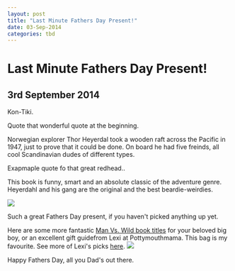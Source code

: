 ```yaml
---
layout: post
title: "Last Minute Fathers Day Present!"
date: 03-Sep-2014
categories: tbd
---
```


# Last Minute Fathers Day Present!

## 3rd September 2014

Kon-Tiki.

Quote that wonderful quote at the beginning.

Norwegian explorer Thor Heyerdal took a wooden raft across the Pacific in 1947,   just to prove that it could be done. On board he had five freinds,   all cool Scandinavian dudes of different types.

 

Exapmaple quote fo that great redhead..

This book is funny, smart and an absolute classic of the adventure genre. Heyerdahl and his gang are the original and the best beardie-weirdies.

<img class="photo-horiz" src="http://theoceanvoyager.com/wp-content/uploads/2013/04/Thor+Heyerdahl+i+Kon-Tiki+1950.jpg" />

Such a great Fathers Day present, if you haven't picked anything up yet.

Here are some more fantastic <a href="http://mogantosh.com/bookshelf-man-versus-wild/">Man Vs. Wild book titles</a> for your beloved big boy, or an excellent gift guidefrom Lexi at Pottymouthmama. This bag is my favourite. See more of Lexi's picks <a href="http://pottymouthmama.blogspot.com.au/2014/09/fathers-day-gift-ideas.html">here</a>. <img class="photo-horiz" src="http://cdn2.notonthehighstreet.com/system/product_images/images/001/693/478/original_exceptionally-handsome-wash-bag.jpg?1402939001" />

Happy Fathers Day, all you Dad's out there.
